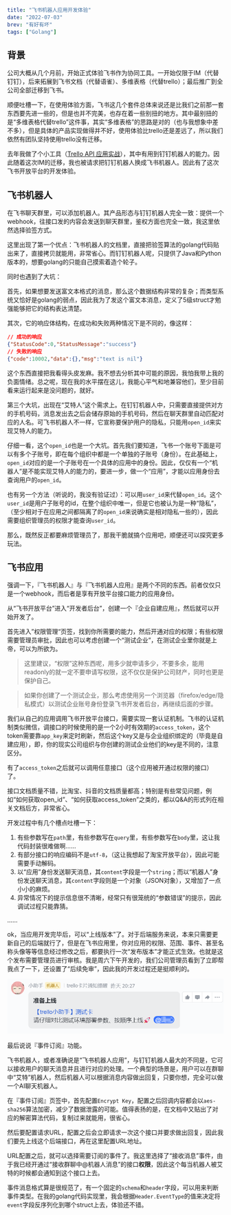 ```yaml lw-blog-meta
title: "飞书机器人应用开发体验"
date: "2022-07-03"
brev: "有好有坏"
tags: ["Golang"]
```

## 背景

公司大概从几个月前，开始正式体验飞书作为协同工具。一开始仅限于IM（代替钉钉），后来拓展到飞书文档（代替语雀）、多维表格（代替trello）；最后推广到全公司全部迁移到飞书。

顺便吐槽一下，在使用体验方面，飞书这几个套件总体来说还是比我们之前那一套东西要先进一些的，但是也并不完美，也存在着一些别扭的地方。其中最别扭的是“多维表格代替trello”这件事，其实“多维表格”的思路是对的（也与我想象中差不多），但是具体的产品实现做得并不好，使用体验比trello还是差远了，所以我们依然有团队坚持使用trello没有迁移。

去年我做了个小工具（[Trello API 应用实战](../2021/211212-trello-api.md)），其中有用到钉钉机器人的能力。因此随着这次IM的迁移，我也被请求把钉钉机器人换成飞书机器人。因此有了这次飞书开放平台的开发体验。

## 飞书机器人

在飞书聊天群里，可以添加机器人。其产品形态与钉钉机器人完全一致：提供一个webhook，往接口发的内容会发送到聊天群里，鉴权方面也完全一致，我这里依然选择验签方式。

这里出现了第一个优点：飞书机器人的文档里，直接把验签算法的golang代码贴出来了，直接拷贝就能用，非常省心。而钉钉机器人呢，只提供了Java和Python版本的，想要golang的只能自己摸索着造个轮子。

同时也遇到了大坑：

首先，如果想要发送富文本格式的消息，那么这个数据结构非常的复杂；而类型系统又恰好是golang的弱点，因此我为了发这个富文本消息，定义了5级struct才勉强能够把它的结构表达清楚。

其次，它的响应体结构，在成功和失败两种情况下是不同的，像这样：

```json
// 成功的响应
{"StatusCode":0,"StatusMessage":"success"}
// 失败的响应
{"code":10002,"data":{},"msg":"text is nil"}
```

这个东西直接把我看得头皮发麻。我不想去分析其中可能的原因，我怕我带上我的负面情绪。总之呢，现在我的水平摆在这儿，我能心平气和地兼容他们，至少目前看来运行起来是没问题的，就好。

第三个大坑，出现在“艾特人”这个需求上。在钉钉机器人中，只需要直接提供对方的手机号码，消息发出去之后会储存原始的手机号码，然后在聊天群里自动匹配对应的人名。可飞书机器人不一样，它宣称要保护用户的隐私，只能用`open_id`来实现艾特人的能力。

仔细一看，这个`open_id`也是一个大坑。首先我们要知道，飞书一个账号下面是可以有多个子账号，即在每个组织中都是一个单独的子账号（身份）。在此基础上，`open_id`对应的是一个子账号在一个具体的应用中的身份。因此，仅仅有一个“机器人”是不能实现艾特人的能力的，要进一步，做一个“应用”，才能以应用身份去查询用户的`open_id`。

也有另一个方法（听说的，我没有验证过）：可以用`user_id`来代替`open_id`。这个`user_id`是用户子账号的id，在整个组织中唯一，但是它也被认为是一种“隐私”，（至少相对于在应用之间都隔离了的`open_id`来说确实是相对隐私一些的），因此需要组织管理员的权限才能查询`user_id`。

那么，既然反正都要麻烦管理员了，那我干脆就搞个应用吧，顺便还可以探究更多玩法。

## 飞书应用

强调一下，『飞书机器人』与『飞书机器人应用』是两个不同的东西。前者仅仅只是一个webhook，而后者是享有开放平台接口能力的应用身份。

从“飞书开放平台”进入“开发者后台”，创建一个『企业自建应用』，然后就可以开始开发了。

首先进入”权限管理“页签，找到你所需要的能力，然后开通对应的权限；有些权限需要管理员审批，因此也可以考虑创建一个“测试企业”，在测试企业里你就是上帝，可以为所欲为。

> 这里建议，“权限”这种东西呢，用多少就申请多少，不要多余，能用readonly的就一定不要申请写权限，这不仅仅是保护公司财产，同时也更是保护自己。

> 如果你创建了一个测试企业，那么考虑使用另一个浏览器（firefox/edge/隐私模式）以测试企业账号身份登录飞书开发者后台，再继续后面的步骤。

我们从自己的应用调用飞书开放平台接口，需要实现一套认证机制。飞书的认证机制类似微信，调接口的时候使用的是一个2小时有效期的`access_token`，这个token需要靠`app_key`来定时刷新，然后这个key又是与企业组织绑定的（毕竟是自建应用），即，你的现实公司组织与你创建的测试企业他们的key是不同的，注意区分。

有了`access_token`之后就可以调用任意接口（这个应用被开通过权限的接口）了。

接口文档质量不错，比淘宝、抖音的文档质量都高；特别是有些常见问题，例如“如何获取open_id”、“如何获取access_token”之类的，都以Q&A的形式列在相关文档后方，非常省心。

开发过程中有几个槽点吐槽一下：

1. 有些参数写在`path`里，有些参数写在`query`里，有些参数写在`body`里，这让我代码封装很难做啊……
2. 有部分接口的响应编码不是`utf-8`，（这让我想起了淘宝开放平台），因此可能需要手动解码。
3. 以“应用”身份发送聊天消息，其`content`字段是一个`string`；而以“机器人”身份发送聊天消息，其`content`字段则是一个对象（JSON对象），又增加了一点小小的麻烦。
4. 异常情况下的提示信息很不清晰，经常只有很笼统的“参数错误”的提示，因此调试过程只能靠猜。

……

ok，当应用开发完毕后，可以“上线版本”了。对于后端服务来说，本来只需要更新自己的后端就行了，但是在飞书应用里，你对应用的权限、范围、事件、甚至名称头像等等信息经过修改之后，都要执行一次“发布版本”才能正式生效。也就是这个发布需要管理员进行审核。我是周六下午开发的，我们公司管理员看到了立即帮我点了一下，还设置了“后续免审”，因此我的开发过程还是挺顺利的。

![发送飞书消息](../pic/2022/220703-feishu-bot.png)

最后说说『事件订阅』功能。

飞书机器人，或者准确说是“飞书机器人应用”，与钉钉机器人最大的不同是，它可以接收用户的聊天消息并且进行对应的处理。一个典型的场景是，用户可以在群聊中“艾特”机器人，然后机器人可以根据消息内容做出回复，只要你想，完全可以做一个AI聊天机器人。

在『事件订阅』页签中，首先配置`Encrypt Key`，配置之后回调内容都会以`aes-sha256`算法加密，减少了数据泄露的可能。值得表扬的是，在文档中又贴出了对应的解密算法代码，复制过来就能用，很省心。

然后要配置请求URL，配置之后会立即请求一次这个接口并要求做出回复，因此我们要先上线这个后端接口，再在这里配置URL地址。

URL配置之后，就可以选择需要订阅的事件了。我这里选择了“接收消息”事件，由于我已经开通过“接收群聊中@机器人消息”的接口**权限**，因此这个每当机器人被艾特的时候都会通知到这个接口上去。

事件消息格式算是很规范了，有一个固定的`schema`和`header`字段，可以用来判断事件类型。在我的golang代码实现里，我会根据`Header.EventType`的值来决定将`event`字段反序列化到哪个struct上去，体验还不错。

